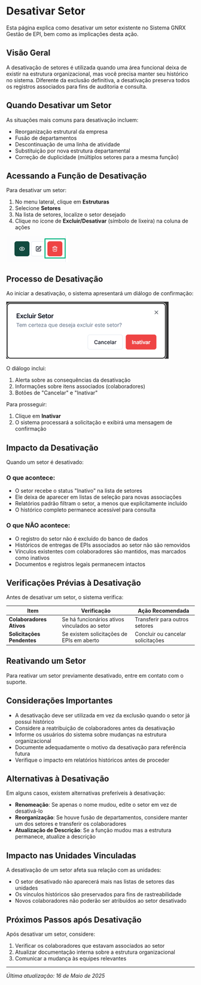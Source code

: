 # Desativar Setor

Esta página explica como desativar um setor existente no Sistema GNRX Gestão de EPI, bem como as implicações desta ação.

## Visão Geral

A desativação de setores é utilizada quando uma área funcional deixa de existir na estrutura organizacional, mas você precisa manter seu histórico no sistema. Diferente da exclusão definitiva, a desativação preserva todos os registros associados para fins de auditoria e consulta.

## Quando Desativar um Setor

As situações mais comuns para desativação incluem:

* Reorganização estrutural da empresa
* Fusão de departamentos
* Descontinuação de uma linha de atividade
* Substituição por nova estrutura departamental
* Correção de duplicidade (múltiplos setores para a mesma função)

## Acessando a Função de Desativação

Para desativar um setor:

1. No menu lateral, clique em **Estruturas**
2. Selecione **Setores**
3. Na lista de setores, localize o setor desejado
4. Clique no ícone de **Excluir/Desativar** (símbolo de lixeira) na coluna de ações

![Desativar Setor](<../../.gitbook/assets/image (13) (1).png>)

## Processo de Desativação

Ao iniciar a desativação, o sistema apresentará um diálogo de confirmação:

![Diálogo de Confirmação](<../../.gitbook/assets/image (16) (1).png>)

O diálogo inclui:

1. Alerta sobre as consequências da desativação
2. Informações sobre itens associados (colaboradores)
3. Botões de "Cancelar" e "Inativar"

Para prosseguir:

1. Clique em **Inativar**
2. O sistema processará a solicitação e exibirá uma mensagem de confirmação

## Impacto da Desativação

Quando um setor é desativado:

### O que acontece:

* O setor recebe o status "Inativo" na lista de setores
* Ele deixa de aparecer em listas de seleção para novas associações
* Relatórios padrão filtram o setor, a menos que explicitamente incluído
* O histórico completo permanece acessível para consulta

### O que NÃO acontece:

* O registro do setor não é excluído do banco de dados
* Históricos de entregas de EPIs associados ao setor não são removidos
* Vínculos existentes com colaboradores são mantidos, mas marcados como inativos
* Documentos e registros legais permanecem intactos

## Verificações Prévias à Desativação

Antes de desativar um setor, o sistema verifica:

| Item                       | Verificação                                   | Ação Recomendada                  |
| -------------------------- | --------------------------------------------- | --------------------------------- |
| **Colaboradores Ativos**   | Se há funcionários ativos vinculados ao setor | Transferir para outros setores    |
| **Solicitações Pendentes** | Se existem solicitações de EPIs em aberto     | Concluir ou cancelar solicitações |

## Reativando um Setor

Para reativar um setor previamente desativado, entre em contato com o suporte.

## Considerações Importantes

* A desativação deve ser utilizada em vez da exclusão quando o setor já possui histórico
* Considere a reatribuição de colaboradores antes da desativação
* Informe os usuários do sistema sobre mudanças na estrutura organizacional
* Documente adequadamente o motivo da desativação para referência futura
* Verifique o impacto em relatórios históricos antes de proceder

## Alternativas à Desativação

Em alguns casos, existem alternativas preferíveis à desativação:

* **Renomeação**: Se apenas o nome mudou, edite o setor em vez de desativá-lo
* **Reorganização**: Se houve fusão de departamentos, considere manter um dos setores e transferir os colaboradores
* **Atualização de Descrição**: Se a função mudou mas a estrutura permanece, atualize a descrição

## Impacto nas Unidades Vinculadas

A desativação de um setor afeta sua relação com as unidades:

* O setor desativado não aparecerá mais nas listas de setores das unidades
* Os vínculos históricos são preservados para fins de rastreabilidade
* Novos colaboradores não poderão ser atribuídos ao setor desativado

## Próximos Passos após Desativação

Após desativar um setor, considere:

1. Verificar os colaboradores que estavam associados ao setor
2. Atualizar documentação interna sobre a estrutura organizacional
3. Comunicar a mudança às equipes relevantes

***

_Última atualização: 16 de Maio de 2025_
